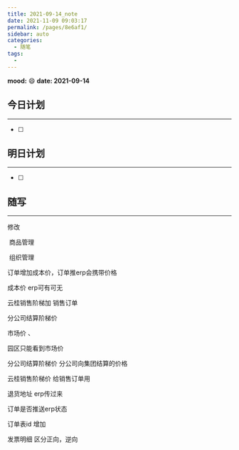 ```yaml
---
title: 2021-09-14_note
date: 2021-11-09 09:03:17
permalink: /pages/8e6af1/
sidebar: auto
categories:
  - 随笔
tags:
  - 
---
```

**mood:** :smile:  																		**date: 2021-09-14**  
## 今日计划  
------
- [ ]  
## 明日计划  
------
- [ ]  
## 随写 
------

修改

​	商品管理

​	组织管理



订单增加成本价，订单推erp会携带价格





成本价  erp可有可无

云桂销售阶梯加   销售订单

分公司结算阶梯价  

市场价  、



园区只能看到市场价

分公司结算阶梯价 分公司向集团结算的价格

云桂销售阶梯价 给销售订单用





退货地址 erp传过来



订单是否推送erp状态

订单表id 增加

发票明细 区分正向，逆向

